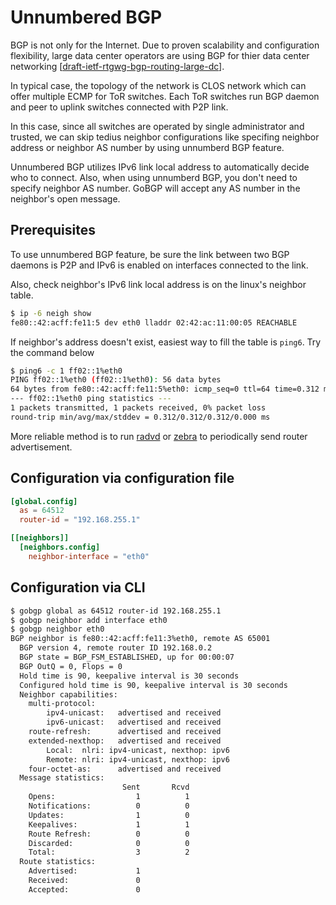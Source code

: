 # Unnumbered BGP

BGP is not only for the Internet. Due to proven scalability and configuration
flexibility, large data center operators are using BGP for thier data center
networking [[draft-ietf-rtgwg-bgp-routing-large-dc](https://tools.ietf.org/html/draft-ietf-rtgwg-bgp-routing-large-dc-11)].

In typical case, the topology of the network is CLOS network which can offer
multiple ECMP for ToR switches.
Each ToR switches run BGP daemon and peer to uplink switches connected with
P2P link.

In this case, since all switches are operated by single administrator and trusted,
we can skip tedius neighbor configurations like specifing neighbor address or
neighbor AS number by using unnumberd BGP feature.

Unnumbered BGP utilizes IPv6 link local address to automatically decide who
to connect. Also, when using unnumberd BGP, you don't need to specify neighbor AS number.
GoBGP will accept any AS number in the neighbor's open message.

## Prerequisites

To use unnumbered BGP feature, be sure the link between two BGP daemons is P2P
and IPv6 is enabled on interfaces connected to the link.

Also, check neighbor's IPv6 link local address is on the linux's neighbor table.

```bash
$ ip -6 neigh show
fe80::42:acff:fe11:5 dev eth0 lladdr 02:42:ac:11:00:05 REACHABLE
```

If neighbor's address doesn't exist, easiest way to fill the table is `ping6`.
Try the command below

```bash
$ ping6 -c 1 ff02::1%eth0
PING ff02::1%eth0 (ff02::1%eth0): 56 data bytes
64 bytes from fe80::42:acff:fe11:5%eth0: icmp_seq=0 ttl=64 time=0.312 ms
--- ff02::1%eth0 ping statistics ---
1 packets transmitted, 1 packets received, 0% packet loss
round-trip min/avg/max/stddev = 0.312/0.312/0.312/0.000 ms
```

More reliable method is to run [radvd](http://www.litech.org/radvd/) or 
[zebra](http://www.nongnu.org/quagga/) to periodically send router
advertisement.

## Configuration via configuration file

```toml
[global.config]
  as = 64512
  router-id = "192.168.255.1"

[[neighbors]]
  [neighbors.config]
    neighbor-interface = "eth0"
```

## Configuration via CLI

```bash
$ gobgp global as 64512 router-id 192.168.255.1
$ gobgp neighbor add interface eth0
$ gobgp neighbor eth0
BGP neighbor is fe80::42:acff:fe11:3%eth0, remote AS 65001
  BGP version 4, remote router ID 192.168.0.2
  BGP state = BGP_FSM_ESTABLISHED, up for 00:00:07
  BGP OutQ = 0, Flops = 0
  Hold time is 90, keepalive interval is 30 seconds
  Configured hold time is 90, keepalive interval is 30 seconds
  Neighbor capabilities:
    multi-protocol:
        ipv4-unicast:   advertised and received
        ipv6-unicast:   advertised and received
    route-refresh:      advertised and received
    extended-nexthop:   advertised and received
        Local:  nlri: ipv4-unicast, nexthop: ipv6
        Remote: nlri: ipv4-unicast, nexthop: ipv6
    four-octet-as:      advertised and received
  Message statistics:
                         Sent       Rcvd
    Opens:                  1          1
    Notifications:          0          0
    Updates:                1          0
    Keepalives:             1          1
    Route Refresh:          0          0
    Discarded:              0          0
    Total:                  3          2
  Route statistics:
    Advertised:             1
    Received:               0
    Accepted:               0
```

